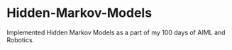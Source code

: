 # Hidden-Markov-Models
Implemented Hidden Markov Models as a part of my 100 days of AIML and Robotics.
